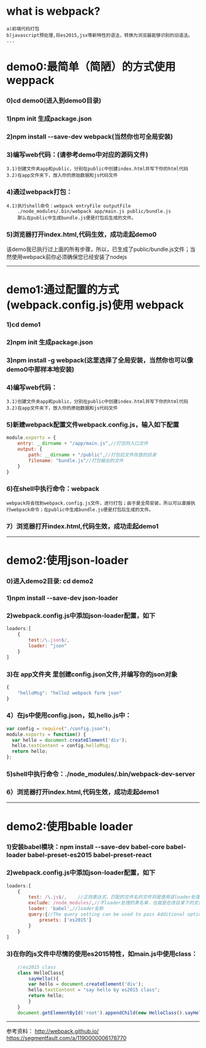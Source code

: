 # what is webpack?
    a)前端代码打包
    b)javascript预处理,将es2015,jsx等新特性的语法，转换为浏览器能够识别的旧语法。
    ...

# demo0:最简单（简陋）的方式使用 weppack
### 0)cd demo0(进入到demo0目录)
### 1)npm init 生成package.json 
### 2)npm install --save-dev webpack(当然你也可全局安装)
### 3)编写web代码：(请参考demo中对应的源码文件)
	3.1)创建文件夹app和public，分别在public中创建index.html并写下你的html代码
	3.2)在app文件夹下，放入你的原始数据和js代码文件
### 4)通过webpack打包：
	4.1)执行shell命令：webpack entryFile outputFile
		./node_modules/.bin/webpack app/main.js public/bundle.js
		那么在public中生成bundle.js便是打包后生成的文件。
### 5)浏览器打开index.html,代码生效，成功走起demo0

该demo我已执行过上面的所有步骤，所以，已生成了public/bundle.js文件；当然使用webpack前你必须确保您已经安装了nodejs

---



# demo1:通过配置的方式(webpack.config.js)使用 webpack
### 1)cd demo1
### 2)npm init 生成package.json
### 3)npm install -g webpack(这里选择了全局安装，当然你也可以像demo0中那样本地安装)
### 4)编写web代码：
    3.1)创建文件夹app和public，分别在public中创建index.html并写下你的html代码
    3.2)在app文件夹下，放入你的原始数据和js代码文件
### 5)新建webpack配置文件webpack.config.js，输入如下配置
```javascript
module.exports = {
    entry: __dirname + "/app/main.js",//打包的入口文件
    output: {
        path: __dirname + "/public",//打包后文件存放的目录
        filename: "bundle.js"//打包输出的文件
    }
}
```
### 6)在shell中执行命令：webpack
    webpack将会找到webpack.config.js文件，进行打包；由于是全局安装，所以可以直接执行webpack命令；在public中生成bundle.js便是打包后生成的文件。
### 7）浏览器打开index.html,代码生效，成功走起demo1

---



# demo2:使用json-loader
### 0)进入demo2目录: cd demo2
### 1)npm install --save-dev json-loader
### 2)webpack.config.js中添加json-loader配置，如下
```javascript
loaders:[
    {
        test:/\.json$/,
        loader: "json"
    }
]
```
### 3)在 app文件夹 里创建config.json文件,并编写你的json对象
```javascript
{
    "helloMsg": "hello2 webpack form json"
}
```
### 4）在js中使用config.json，如,hello.js中：
```javascript
var config = require("./config.json");
module.exports = function() {
  var hello = document.createElement('div');
  hello.textContent = config.helloMsg;
  return hello;
};
```
### 5)shell中执行命令：./node_modules/.bin/webpack-dev-server
### 6）浏览器打开index.html,代码生效，成功走起demo1

---



# demo2:使用bable loader
### 1)安装babel模块：npm install --save-dev babel-core babel-loader babel-preset-es2015 babel-preset-react
### 2)webpack.config.js中添加json-loader配置，如下
```javascript
loaders:[
    {
        test: /\.js$/,    //正则表达式，匹配的文件名的文件将是使用该loader处理
        exclude: /node_modules/,//不loader处理的黑名单，也就是在改目录下的文件和子文件夹下的文件都不会被loader处理
        loader: 'babel',//loader名称
        query:{//The query setting can be used to pass Additional options to the loader.在query的参数将会传给loader使用
            presets: ['es2015']
        }
    }
]
```
### 3)在你的js文件中尽情的使用es2015特性，如main.js中使用class：
```javascript
    //es2015 class
    class HelloClass{
        sayHello(){
        var hello = document.createElement('div');
        hello.textContent = "say hello by es2015 class";
        return hello;
        }
    }
    document.getElementById('root').appendChild(new HelloClass().sayHello());
``` 

---

参考资料：
    http://webpack.github.io/
    https://segmentfault.com/a/1190000006178770